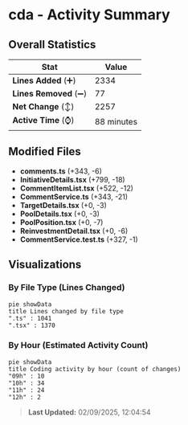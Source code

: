 # cda - Activity Summary 

## Overall Statistics

| Stat                   | Value                                                             |
| ---------------------- | ----------------------------------------------------------------- |
| **Lines Added** (➕)   | 2334                                          |
| **Lines Removed** (➖) | 77                                        |
| **Net Change** (↕)    | 2257                |
| **Active Time** (⌚)   | 88 minutes |


## Modified Files
- **comments.ts** (+343, -6)
- **InitiativeDetails.tsx** (+799, -18)
- **CommentItemList.tsx** (+522, -12)
- **CommentService.ts** (+343, -21)
- **TargetDetails.tsx** (+0, -3)
- **PoolDetails.tsx** (+0, -3)
- **PoolPosition.tsx** (+0, -7)
- **ReinvestmentDetail.tsx** (+0, -6)
- **CommentService.test.ts** (+327, -1)

## Visualizations

### By File Type (Lines Changed)

```mermaid
pie showData
title Lines changed by file type
".ts" : 1041
".tsx" : 1370
```

### By Hour (Estimated Activity Count)

```mermaid
pie showData
title Coding activity by hour (count of changes)
"09h" : 10
"10h" : 34
"11h" : 24
"12h" : 2
```


> **Last Updated:** 02/09/2025, 12:04:54